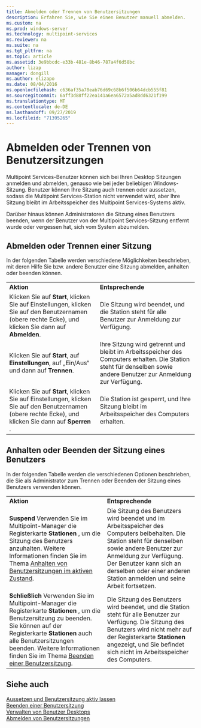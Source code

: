 ```yaml
---
title: Abmelden oder Trennen von Benutzersitzungen
description: Erfahren Sie, wie Sie einen Benutzer manuell abmelden.
ms.custom: na
ms.prod: windows-server
ms.technology: multipoint-services
ms.reviewer: na
ms.suite: na
ms.tgt_pltfrm: na
ms.topic: article
ms.assetid: 3e9bbcdc-e33b-481e-8b46-787a4f6d58bc
author: lizap
manager: dongill
ms.author: elizapo
ms.date: 08/04/2016
ms.openlocfilehash: c636af35a78eab76d69c68b6f506b64dcb555f81
ms.sourcegitcommit: 6aff3d88ff22ea141a6ea6572a5ad8dd6321f199
ms.translationtype: MT
ms.contentlocale: de-DE
ms.lasthandoff: 09/27/2019
ms.locfileid: "71395265"
---
```

# <a name="log-off-or-disconnect-user-sessions"></a>Abmelden oder Trennen von Benutzersitzungen
Multipoint Services-Benutzer können sich bei Ihren Desktop Sitzungen anmelden und abmelden, genauso wie bei jeder beliebigen Windows-Sitzung. Benutzer können Ihre Sitzung auch trennen oder aussetzen, sodass die Multipoint Services-Station nicht verwendet wird, aber Ihre Sitzung bleibt im Arbeitsspeicher des Multipoint Services-Systems aktiv.  
  
Darüber hinaus können Administratoren die Sitzung eines Benutzers beenden, wenn der Benutzer von der Multipoint Services-Sitzung entfernt wurde oder vergessen hat, sich vom System abzumelden.  
  
## <a name="logging-off-or-disconnecting-a-session"></a>Abmelden oder Trennen einer Sitzung  
In der folgenden Tabelle werden verschiedene Möglichkeiten beschrieben, mit deren Hilfe Sie bzw. andere Benutzer eine Sitzung abmelden, anhalten oder beenden können.  
  
|||  
|-|-|  
|**Aktion**|**Entsprechende**|  
|Klicken Sie auf **Start**, klicken Sie auf Einstellungen, klicken Sie auf den Benutzernamen (obere rechte Ecke), und klicken Sie dann auf **Abmelden**.|Die Sitzung wird beendet, und die Station steht für alle Benutzer zur Anmeldung zur Verfügung.|  
|Klicken Sie auf **Start**, auf **Einstellungen**, auf „Ein/Aus“ und dann auf **Trennen**.|Ihre Sitzung wird getrennt und bleibt im Arbeitsspeicher des Computers erhalten. Die Station steht für denselben sowie andere Benutzer zur Anmeldung zur Verfügung.|  
|Klicken Sie auf **Start**, klicken Sie auf Einstellungen, klicken Sie auf den Benutzernamen (obere rechte Ecke), und klicken Sie dann auf **Sperren** .|Die Station ist gesperrt, und Ihre Sitzung bleibt im Arbeitsspeicher des Computers erhalten.|  
  
## <a name="suspending-or-ending-a-users-session"></a>Anhalten oder Beenden der Sitzung eines Benutzers  
In der folgenden Tabelle werden die verschiedenen Optionen beschrieben, die Sie als Administrator zum Trennen oder Beenden der Sitzung eines Benutzers verwenden können.  
  
|||  
|-|-|  
|**Aktion**|**Entsprechende**|  
|**Suspend** Verwenden Sie im Multipoint-Manager die Registerkarte **Stationen** , um die Sitzung des Benutzers anzuhalten. Weitere Informationen finden Sie im Thema [Anhalten von Benutzersitzungen im aktiven Zustand](Suspend-and-Leave-User-Session-Active.md).|Die Sitzung des Benutzers wird beendet und im Arbeitsspeicher des Computers beibehalten. Die Station steht für denselben sowie andere Benutzer zur Anmeldung zur Verfügung. Der Benutzer kann sich an derselben oder einer anderen Station anmelden und seine Arbeit fortsetzen.|  
|**Schließlich** Verwenden Sie im Multipoint-Manager die Registerkarte **Stationen** , um die Benutzersitzung zu beenden. Sie können auf der Registerkarte **Stationen** auch alle Benutzersitzungen beenden. Weitere Informationen finden Sie im Thema [Beenden einer Benutzersitzung](End-a-User-Session.md).|Die Sitzung des Benutzers wird beendet, und die Station steht für alle Benutzer zur Verfügung. Die Sitzung des Benutzers wird nicht mehr auf der Registerkarte **Stationen** angezeigt, und Sie befindet sich nicht im Arbeitsspeicher des Computers.|  
  
## <a name="see-also"></a>Siehe auch  
[Aussetzen und Benutzersitzung aktiv lassen](Suspend-and-Leave-User-Session-Active.md)  
[Beenden einer Benutzersitzung](End-a-User-Session.md)  
[Verwalten von Benutzer Desktops](manage-user-desktops-using-multipoint-dashboard.md)  
[Abmelden von Benutzersitzungen](Log-Off-User-Sessions.md)    